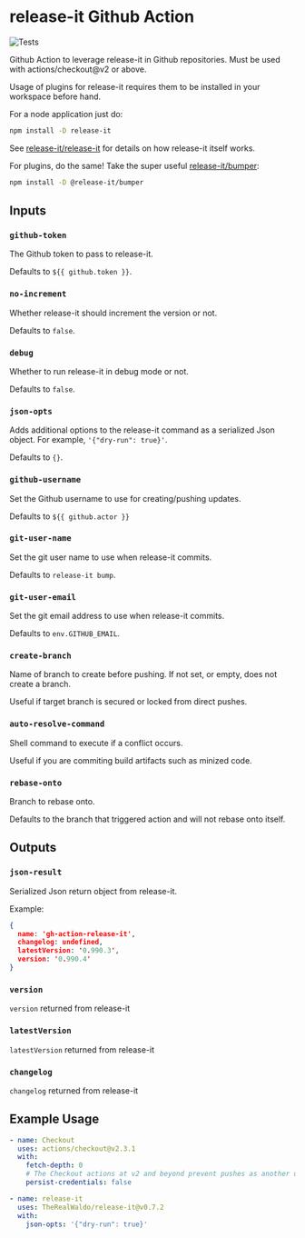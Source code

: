 # release-it Github Action
![Tests](https://github.com/TheRealWaldo/release-it/workflows/Tests/badge.svg)

Github Action to leverage release-it in Github repositories.  Must be used with actions/checkout@v2 or above.

Usage of plugins for release-it requires them to be installed in your workspace before hand.

For a node application just do:

```bash
npm install -D release-it
```

See [release-it/release-it](https://github.com/release-it/release-it) for details on how release-it itself works.

For plugins, do the same!  Take the super useful [release-it/bumper](https://github.com/release-it/bumper):

```bash
npm install -D @release-it/bumper
```

## Inputs

### `github-token`

The Github token to pass to release-it.

Defaults to `${{ github.token }}`.

### `no-increment`

Whether release-it should increment the version or not.

Defaults to `false`.

### `debug`

Whether to run release-it in debug mode or not.

Defaults to `false`.

### `json-opts`

Adds additional options to the release-it command as a serialized Json object.  For example, `'{"dry-run": true}'`.

Defaults to `{}`.

### `github-username`

Set the Github username to use for creating/pushing updates.

Defaults to `${{ github.actor }}`

### `git-user-name`

Set the git user name to use when release-it commits.

Defaults to `release-it bump`.

### `git-user-email`

Set the git email address to use when release-it commits.

Defaults to `env.GITHUB_EMAIL`.

### `create-branch`

Name of branch to create before pushing.  If not set, or empty, does not create a branch.

Useful if target branch is secured or locked from direct pushes.

### `auto-resolve-command`

Shell command to execute if a conflict occurs.

Useful if you are commiting build artifacts such as minized code.

### `rebase-onto`

Branch to rebase onto.

Defaults to the branch that triggered action and will not rebase onto itself.

## Outputs

### `json-result`

Serialized Json return object from release-it.

Example:
```json
{
  name: 'gh-action-release-it',
  changelog: undefined,
  latestVersion: '0.990.3',
  version: '0.990.4'
}
```

### `version`

`version` returned from release-it

### `latestVersion`

`latestVersion` returned from release-it

### `changelog`

`changelog` returned from release-it

## Example Usage

```yaml
- name: Checkout
  uses: actions/checkout@v2.3.1
  with:
    fetch-depth: 0
    # The Checkout actions at v2 and beyond prevent pushes as another user due to persist-credentials being set to true by default
    persist-credentials: false

- name: release-it
  uses: TheRealWaldo/release-it@v0.7.2
  with:
    json-opts: '{"dry-run": true}'
```
